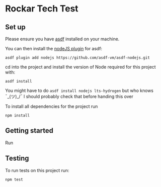 # Rockar Tech Test

## Set up

Please ensure you have [asdf](https://asdf-vm.com/) installed on your machine. 

You can then install the [nodeJS plugin](https://github.com/asdf-vm/asdf-nodejs) for asdf:

```asdf plugin add nodejs https://github.com/asdf-vm/asdf-nodejs.git```

cd into the project and install the version of Node required for this project with:

```asdf install```

You might have to do ```asdf install nodejs lts-hydrogen``` but who knows ¯\_(ツ)_/¯
I should probably check that before handing this over

To install all dependencies for the project run

```npm install```

## Getting started
Run 

## Testing
To run tests on this project run:

```npm test```